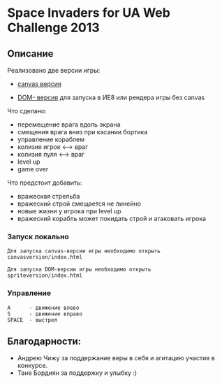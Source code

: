 Space Invaders for UA Web Challenge 2013
=======

## Описание

Реализовано две версии игры:

 - [canvas версия][]

 - [DOM- версия][] для запуска в ИЕ8 или рендера игры без canvas

Что сделано:

 - перемещение врага вдоль экрана
 - смещения врага вниз при касании бортика
 - управление кораблем
 - колизия игрок <--> враг
 - колизия пуля <--> враг
 - level up
 - game over
 
Что предстоит добавить:

 - вражеская стрельба
 - вражеский строй смещается не линейно 
 - новые жизни у игрока при level up
 - вражеский корабль может покидать строй и атаковать игрока
 
### Запуск локально

    Для запуска canvas-версии игры необходимо открыть canvasversion/index.html

    Для запуска DOM-версии игры необходимо открыть spriteversion/index.html

### Управление

    A      - движение влево
    S      - движение вправо
    SPACE  - выстрел


## Благодарности:

  - Андрею Чижу за поддержание веры в себя и агитацию участия в конкурсе.
  - Тане Бордиян за поддержку и улыбку :)

   [canvas версия]: http://dimarudenko.github.com/SpaceInvaders/canvasversion/index.html
   [DOM- версия]: http://dimarudenko.github.com/SpaceInvaders/spriteversion/index.html
